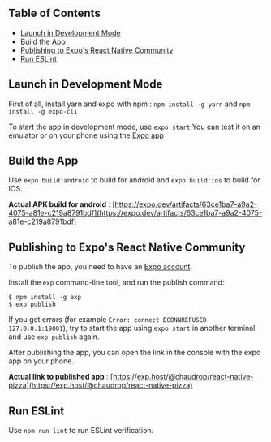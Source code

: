 ## Table of Contents

- [Launch in Development Mode](#launch-in-development-mode)
- [Build the App](#build-the-app)
- [Publishing to Expo's React Native Community](#publishing-to-expos-react-native-community)
- [Run ESLint](#run-eslint)

## Launch in Development Mode

First of all, install yarn and expo with npm : `npm install -g yarn` and `npm install -g expo-cli`

To start the app in development mode, use `expo start`
You can test it on an emulator or on your phone using the [Expo app](https://play.google.com/store/apps/details?id=host.exp.exponent&hl=fr&gl=US)

## Build the App

Use `expo build:android` to build for android and `expo build:ios` to build for IOS.

**Actual APK build for android** : [https://expo.dev/artifacts/63ce1ba7-a9a2-4075-a81e-c219a8791bdf](https://expo.dev/artifacts/63ce1ba7-a9a2-4075-a81e-c219a8791bdf)

## Publishing to Expo's React Native Community

To publish the app, you need to have an [Expo account](https://expo.dev/).

Install the `exp` command-line tool, and run the publish command:

```
$ npm install -g exp
$ exp publish
```

If you get errors (for example `Error: connect ECONNREFUSED 127.0.0.1:19001`), try to start the app using `expo start` in another terminal and use `exp publish` again.

After publishing the app, you can open the link in the console with the expo app on your phone.

**Actual link to published app** : [https://exp.host/@chaudrop/react-native-pizza](https://exp.host/@chaudrop/react-native-pizza)

## Run ESLint

Use `npm run lint` to run ESLint verification.
